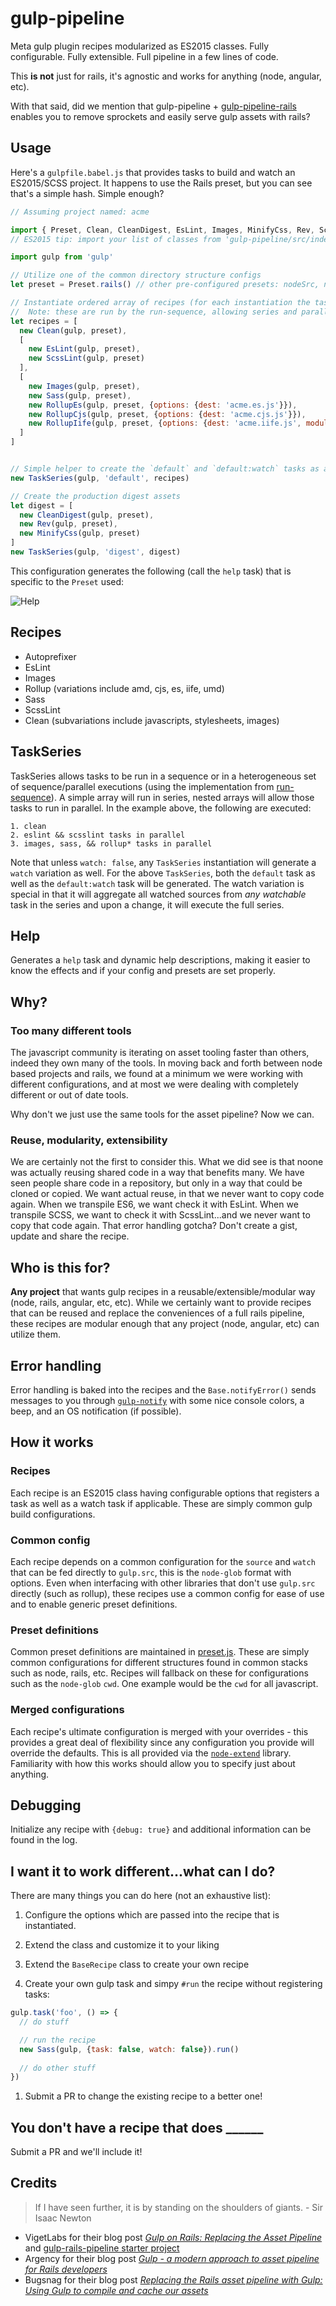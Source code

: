 # gulp-pipeline
Meta gulp plugin recipes modularized as ES2015 classes. Fully configurable. Fully extensible. Full pipeline in a few lines of code.

This **is not** just for rails, it's agnostic and works for anything (node, angular, etc). 

With that said, did we mention that gulp-pipeline + [gulp-pipeline-rails](https://github.com/alienfast/gulp-pipeline-rails) enables you to remove sprockets and easily serve gulp assets with rails?

## Usage
Here's a `gulpfile.babel.js` that provides tasks to build and watch an ES2015/SCSS project.  It happens to use the Rails preset, but you can see that's a simple hash.  Simple enough?
 
```javascript
// Assuming project named: acme

import { Preset, Clean, CleanDigest, EsLint, Images, MinifyCss, Rev, ScssLint, Sass, RollupEs, RollupCjs, RollupIife, TaskSeries } from 'gulp-pipeline'
// ES2015 tip: import your list of classes from 'gulp-pipeline/src/index' so you can inspect source as you write your file.  The line above will otherwise use the commonjs rollup dist file.

import gulp from 'gulp'

// Utilize one of the common directory structure configs
let preset = Preset.rails() // other pre-configured presets: nodeSrc, nodeLib - see preset.js and submit PRs with other common configs

// Instantiate ordered array of recipes (for each instantiation the tasks will be created e.g. sass and sass:watch)
//  Note: these are run by the run-sequence, allowing series and parallel execution
let recipes = [
  new Clean(gulp, preset),
  [
    new EsLint(gulp, preset),
    new ScssLint(gulp, preset)
  ],
  [
    new Images(gulp, preset),
    new Sass(gulp, preset),
    new RollupEs(gulp, preset, {options: {dest: 'acme.es.js'}}),                        // es
    new RollupCjs(gulp, preset, {options: {dest: 'acme.cjs.js'}}),                      // commonjs
    new RollupIife(gulp, preset, {options: {dest: 'acme.iife.js', moduleName: 'acme'}}) // iife self executing bundle for the browser
  ]
]


// Simple helper to create the `default` and `default:watch` tasks as a series of the recipes already defined
new TaskSeries(gulp, 'default', recipes)

// Create the production digest assets
let digest = [
  new CleanDigest(gulp, preset),
  new Rev(gulp, preset),
  new MinifyCss(gulp, preset)
]
new TaskSeries(gulp, 'digest', digest)
```

This configuration generates the following (call the `help` task) that is specific to the `Preset` used:

![Help](help-demo.png) 

## Recipes
- Autoprefixer
- EsLint
- Images
- Rollup (variations include amd, cjs, es, iife, umd)
- Sass
- ScssLint
- Clean (subvariations include javascripts, stylesheets, images)

## TaskSeries
TaskSeries allows tasks to be run in a sequence or in a heterogeneous set of sequence/parallel executions (using the implementation from [run-sequence](https://github.com/OverZealous/run-sequence)).  A simple array will run in series, nested arrays will allow those tasks to run in parallel.  In the example above, the following are executed:

    1. clean
    2. eslint && scsslint tasks in parallel
    3. images, sass, && rollup* tasks in parallel
    
Note that unless `watch: false`, any `TaskSeries` instantiation will generate a `watch` variation as well.  For the above `TaskSeries`, both the `default` task as well as the `default:watch` task will be generated.  The watch variation is special in that it will aggregate all watched sources from _any watchable_ task in the series and upon a change, it will execute the full series.    
  
## Help
Generates a `help` task and dynamic help descriptions, making it easier to know the effects and if your config and presets are set properly. 
    

## Why?

### Too many different tools
The javascript community is iterating on asset tooling faster than others, indeed they own many of the tools.  In moving back and forth between node based projects and rails, we found at a minimum we were working with different configurations, and at most we were dealing with completely different or out of date tools.

Why don't we just use the same tools for the asset pipeline?  Now we can.  

### Reuse, modularity, extensibility
We are certainly not the first to consider this.  What we did see is that noone was actually reusing shared code in a way that benefits many.  We have seen people share code in a repository, but only in a way that could be cloned or copied.  We want actual reuse, in that we never want to copy code again. When we transpile ES6, we want check it with EsLint.  When we transpile SCSS, we want to check it with ScssLint...and we never want to copy that code again.  That error handling gotcha?  Don't create a gist, update and share the recipe.

## Who is this for?
**Any project** that wants gulp recipes in a reusable/extensible/modular way (node, rails, angular, etc, etc).  While we certainly want to provide recipes that can be reused and replace the conveniences of a full rails pipeline, these recipes are modular enough that any project (node, angular, etc) can utilize them.

## Error handling
Error handling is baked into the recipes and the `Base.notifyError()` sends messages to you through [`gulp-notify`](https://github.com/mikaelbr/gulp-notify) with some nice console colors, a beep, and an OS notification (if possible).

## How it works

### Recipes
Each recipe is an ES2015 class having configurable options that registers a task as well as a watch task if applicable.  These are simply common gulp build configurations.

### Common config
Each recipe depends on a common configuration for the `source` and `watch` that can be fed directly to `gulp.src`, this is the `node-glob` format with options.  Even when interfacing with other libraries that don't use `gulp.src` directly (such as rollup), these recipes use a common config for ease of use and to enable generic preset definitions.

### Preset definitions
Common preset definitions are maintained in [preset.js](src/preset.js).  These are simply common configurations for different structures found in common stacks such as node, rails, etc.  Recipes will fallback on these for configurations such as the `node-glob` `cwd`.  One example would be the `cwd` for all javascript.

### Merged configurations
Each recipe's ultimate configuration is merged with your overrides - this provides a great deal of flexibility since any configuration you provide will override the defaults.  This is all provided via the [`node-extend`](https://github.com/justmoon/node-extend#usage) library.  Familiarity with how this works should allow you to specify just about anything.

## Debugging
Initialize any recipe with `{debug: true}` and additional information can be found in the log.
                                                                                     
## I want it to work different...what can I do?

There are many things you can do here (not an exhaustive list):

1. Configure the options which are passed into the recipe that is instantiated.

1. Extend the class and customize it to your liking

1. Extend the `BaseRecipe` class to create your own recipe

1. Create your own gulp task and simpy `#run` the recipe without registering tasks:
  ```javascript
  gulp.task('foo', () => {
    // do stuff
  
    // run the recipe
    new Sass(gulp, {task: false, watch: false}).run()
    
    // do other stuff
  })
  ```
1. Submit a PR to change the existing recipe to a better one!


## You don't have a recipe that does ______
Submit a PR and we'll include it!


## Credits
> If I have seen further, it is by standing on the shoulders of giants. - Sir Isaac Newton
  
- VigetLabs for their blog post _[Gulp on Rails: Replacing the Asset Pipeline](https://viget.com/extend/gulp-rails-asset-pipeline)_ and [gulp-rails-pipeline starter project](https://github.com/vigetlabs/gulp-rails-pipeline)
- Argency for their blog post _[Gulp - a modern approach to asset pipeline for Rails developers](http://blog.arkency.com/2015/03/gulp-modern-approach-to-asset-pipeline-for-rails-developers/)_ 
- Bugsnag for their blog post _[Replacing the Rails asset pipeline with Gulp: Using Gulp to compile and cache our assets](http://blog.bugsnag.com/replacing-the-rails-asset-pipeline-with-gulp)_
